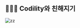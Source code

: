 ## 👨🏻‍💻 Codility와 친해지기

 ![zz](https://user-images.githubusercontent.com/43921054/106281951-469f1280-6283-11eb-9a7c-f406e6088be7.png)
